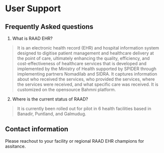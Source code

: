 #  User Support

## Frequently Asked questions
1. What is RAAD EHR? 
> It is an electronic health record (EHR) and hospital information system designed to digitise patient management and healthcare delivery at the point of care, ultimately enhancing the quality, efficiency, and cost-effectiveness of healthcare services that is developed and implemented by the Ministry of Health supported by SPIDER through implementing partners Nomadilab and SIDRA. It captures information about who received the services, who provided the services, where the services were received, and what specific care was received. It is customized on the opensource Bahmni platform.

2. Where is the current status of RAAD?
> It is currently been rolled out for pilot in 6 health facilities based in Banadir, Puntland, and Galmudug. 

## Contact information

Please reachout to your facility or regional RAAD EHR champions for assitance.

